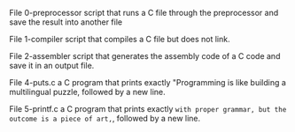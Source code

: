 File 0-preprocessor script that runs a C file through the preprocessor and save the result into another file

File 1-compiler script that compiles a C file but does not link.

File 2-assembler script that generates the assembly code of a C code and save it in an output file.

File 4-puts.c a C program that prints exactly "Programming is like building a multilingual puzzle, followed by a new line.

File 5-printf.c a C program that prints exactly ```with proper grammar, but the outcome is a piece of art,```, followed by a new line.
